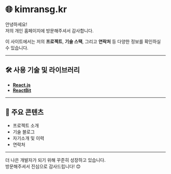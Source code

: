 # 🌐 kimransg.kr

안녕하세요!  
저의 개인 홈페이지에 방문해주셔서 감사합니다.

이 사이트에서는 저의 **프로젝트**, **기술 스택**, 그리고 **연락처** 등 다양한 정보를 확인하실 수 있습니다.

---

## 🛠️ 사용 기술 및 라이브러리

- **[React.js](https://react.dev/)**  
- **[ReactBit](https://reactbits.dev/)**

---

## 📁 주요 콘텐츠

- 프로젝트 소개
- 기술 블로그
- 자기소개 및 이력
- 연락처

---

더 나은 개발자가 되기 위해 꾸준히 성장하고 있습니다.  
방문해주셔서 진심으로 감사드립니다! 😊